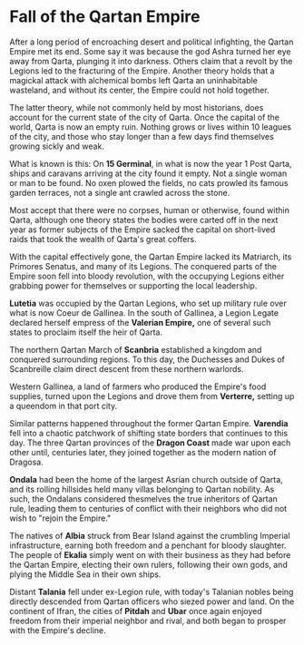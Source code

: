 # Fall of the Qartan Empire

After a long period of encroaching desert and political infighting, the Qartan Empire met
its end. Some say it was because the god Ashra turned her eye away from Qarta, plunging it
into darkness. Others claim that a revolt by the Legions led to the fracturing of the 
Empire. Another theory holds that a magickal attack with alchemical bombs left Qarta an
uninhabitable wasteland, and without its center, the Empire could not hold together.

The latter theory, while not commonly held by most historians, does account for the current
state of the city of Qarta. Once the capital of the world, Qarta is now an empty ruin. 
Nothing grows or lives within 10 leagues of the city, and those who stay longer than a few
days find themselves growing sickly and weak.

What is known is this: On **15 Germinal**, in what is now the year 1 Post Qarta, 
ships and caravans arriving at the city found it
empty. Not a single woman or man to be found. No oxen plowed the fields, no cats prowled
its famous garden terraces, not a single ant crawled across the stone.

Most accept that there were no corpses, human or otherwise, found within Qarta, although
one theory states the bodies were carted off in the next year as former subjects of the
Empire sacked the capital on short-lived raids that took the wealth of Qarta's great coffers.

With the capital effectively gone, the Qartan Empire lacked its Matriarch, its Primores Senatus,
and many of its Legions. The conquered parts of the Empire soon fell into bloody revolution,
with the occupying Legions either grabbing power for themselves or supporting the local
leadership.

**Lutetia** was occupied by the Qartan Legions, who set up military rule over what is now 
Coeur de Gallinea. In the south of Gallinea, a Legion Legate declared herself empress of the
**Valerian Empire,** one of several such states to proclaim itself the heir of Qarta.

The northern Qartan March of **Scanbria** established a kingdom and conquered surrounding
regions. To this day, the Duchesses and Dukes of Scanbreille claim direct descent from these
northern warlords.

Western Gallinea, a land of farmers who produced the Empire's food supplies, turned upon
the Legions and drove them from **Verterre,** setting up a queendom in that port city.

Similar patterns happened throughout the former Qartan Empire. **Varendia**
fell into a chaotic patchwork of shifting state borders that continues to this day. The
three Qartan provinces of the **Dragon Coast** made war upon each other until, centuries later,
they joined together as the modern nation of Dragosa.

**Ondala** had been the home of the largest Asrian church outside of Qarta, and its rolling
hillsides held many villas belonging to Qartan nobility. As such, the Ondalans considered
thesmelves the true inheritors of Qartan rule, leading them to centuries of conflict with
their neighbors who did not wish to "rejoin the Empire."

The natives of **Albia** struck from Bear Island against the crumbling Imperial infrastructure, 
earning both freedom and a penchant for bloody slaughter. The people of **Ekalia** simply went on 
with their business as they had before the Qartan Empire, electing their own rulers,
following their own gods, and plying the Middle Sea in their own ships.

Distant **Talania** fell under ex-Legion rule, with today's Talanian nobles being directly
descended from Qartan officers who siezed power and land. On the continent of Ifran,
the cities of **Pitdah** and **Ubar** once again enjoyed freedom from their imperial neighbor
and rival, and both began to prosper with the Empire's decline.

